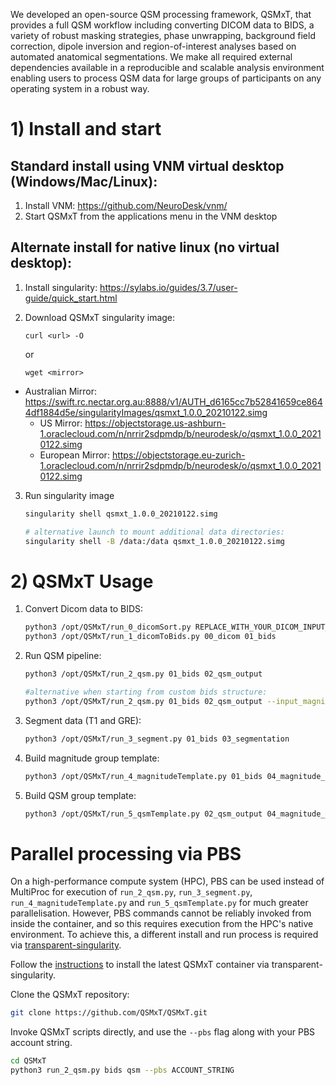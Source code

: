We developed an open-source QSM processing framework, QSMxT, that provides a full QSM workflow including converting DICOM data to BIDS, a variety of robust masking strategies, phase unwrapping, background field correction, dipole inversion and region-of-interest analyses based on automated anatomical segmentations. We make all required external dependencies available in a reproducible and scalable analysis environment enabling users to process QSM data for large groups of participants on any operating system in a robust way. 

# 1) Install and start
## Standard install using VNM virtual desktop (Windows/Mac/Linux):
1. Install VNM: https://github.com/NeuroDesk/vnm/
2. Start QSMxT from the applications menu in the VNM desktop

## Alternate install for native linux (no virtual desktop):
1. Install singularity: https://sylabs.io/guides/3.7/user-guide/quick_start.html

2. Download QSMxT singularity image:

   ```
   curl <url> -O
   ```
   
   or
   
   ```
   wget <mirror>
	```
	
- Australian Mirror: https://swift.rc.nectar.org.au:8888/v1/AUTH_d6165cc7b52841659ce8644df1884d5e/singularityImages/qsmxt_1.0.0_20210122.simg  
	- US Mirror: https://objectstorage.us-ashburn-1.oraclecloud.com/n/nrrir2sdpmdp/b/neurodesk/o/qsmxt_1.0.0_20210122.simg
	- European Mirror: https://objectstorage.eu-zurich-1.oraclecloud.com/n/nrrir2sdpmdp/b/neurodesk/o/qsmxt_1.0.0_20210122.simg
	
3. Run singularity image

    ```bash
    singularity shell qsmxt_1.0.0_20210122.simg

    # alternative launch to mount additional data directories:
    singularity shell -B /data:/data qsmxt_1.0.0_20210122.simg
    ```

# 2) QSMxT Usage
1. Convert Dicom data to BIDS:
    ```bash
    python3 /opt/QSMxT/run_0_dicomSort.py REPLACE_WITH_YOUR_DICOM_INPUT_DATA_DIRECTORY 00_dicom
    python3 /opt/QSMxT/run_1_dicomToBids.py 00_dicom 01_bids
    ```
2. Run QSM pipeline:
    ```bash
    python3 /opt/QSMxT/run_2_qsm.py 01_bids 02_qsm_output

    #alternative when starting from custom bids structure:
    python3 /opt/QSMxT/run_2_qsm.py 01_bids 02_qsm_output --input_magnitude_pattern swi/*mag*.nii* --input_phase_pattern swi/*phase*.nii*
    ```
3. Segment data (T1 and GRE):
    ```bash
    python3 /opt/QSMxT/run_3_segment.py 01_bids 03_segmentation
    ```
4. Build magnitude group template:
    ```bash
    python3 /opt/QSMxT/run_4_magnitudeTemplate.py 01_bids 04_magnitude_template
    ```
5. Build QSM group template:
    ```bash
    python3 /opt/QSMxT/run_5_qsmTemplate.py 02_qsm_output 04_magnitude_template 05_qsm_template
    ```

# Parallel processing via PBS

On a high-performance compute system (HPC), PBS can be used instead of MultiProc for execution of `run_2_qsm.py`, `run_3_segment.py`, `run_4_magnitudeTemplate.py` and `run_5_qsmTemplate.py` for much greater parallelisation. However, PBS commands cannot be reliably invoked from inside the container, and so this requires execution from the HPC's native environment. To achieve this, a different install and run process is required via [transparent-singularity](https://github.com/CAIsr/transparent-singularity).

Follow the [instructions](https://github.com/CAIsr/transparent-singularity) to install the latest QSMxT container via transparent-singularity.

Clone the QSMxT repository:
```bash
git clone https://github.com/QSMxT/QSMxT.git
```

Invoke QSMxT scripts directly, and use the `--pbs` flag along with your PBS account string. 
```bash
cd QSMxT
python3 run_2_qsm.py bids qsm --pbs ACCOUNT_STRING
```
